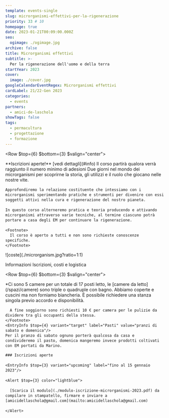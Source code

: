 ```yaml
---
template: events-single
slug: microrganismi-effettivi-per-la-rigenerazione
priority: 33 # 10
homepage: true
date: 2023-01-21T00:09:00.000Z
seo:
  ogimage: ./ogimage.jpg
archive: false
title: Microrganismi effettivi
subtitle: >-
  Per la rigenerazione dell'uomo e della terra
startYear: 2023
cover:
  image: ./cover.jpg
googleCalendarEventRegex: Microrganismi effettivi
cardLabel: 21/22-Gen 2023
categories:
  - events
partners:
  - amici-de-laschola
showTags: false
tags:
  - permacultura
  - progettazione
  - formazione
---
```


<Row $top={6} $bottom={3} $valign="center">
<Col md={7}>
  <EntryInfo variant="frequency" label="Quando" value="21 e 22 gennaio 2023"/>
  <EntryInfo variant="participants" value="massimo 25"/>
  <EntryInfo variant="price" value="70 € [vedi dettagli](#info)"/>
  <EntryInfo variant="teacher" value="[Marino Ricchiuti](#marino-ricchiuti)"/>
</Col>
  <Col md={5}>
    <Alert $bottom={3} color="green">
      **Iscrizioni aperte!** [vedi dettagli](#info)
    </Alert>
    <Footnote>
      Il corso partirà qualora verrà raggiunto il numero minimo di adesioni
    </Footnote>
  </Col>
</Row>
<Row $valign="center">
  <Col md={6} $initial>
    Due giorni nel mondo dei microrganismi per scoprirne la storia, gli utilizzi e il ruolo che giocano nelle nostre vite.

    Approfondiremo la relazione costituente che intessiamo con i microrganismi sperimentando pratiche e strumenti per divenire con essi soggetti attivi nella cura e rigenerazione del nostro pianeta.
    
    In questo corso alterneremo pratica e teoria producendo e attivando microrganismi attraverso varie tecniche, al termine ciascuno potrà portare a casa degli EM per continuare la rigenerazione.

    <Footnote>
      Il corso è aperto a tutti e non sono richieste conoscenze specifiche.
    </Footnote>
  </Col>
  <Col md={6}>
    ![coste](./microrganism.jpg?ratio=1:1)
  </Col>
</Row>

<SectionTitle id="info">Informazioni</SectionTitle>
<SectionSubtitle>Iscrizioni, costi e logistica</SectionSubtitle>

<Row $top={6} $bottom={3} $valign="center">
  <Col md={6}>
    <EntryInfo variant="price" label="Costo" value="L'iscrizione è di 70 € (da versare anticipatamente)"/>
    <EntryInfo variant="location" label="Dove" value="presso LaSchola [Via Maroni 13, Casciago 21020, VA](https://g.page/laschola?share)"/>
    <EntryInfo variant="duration" label="Orari" value="dalle *9:00* alle *17:00* circa con pausa pranzo"/>
    <EntryInfo variant="target" label="Possibilità di pernottamento" value="20 € a notte a persona*"/>
    <Footnote $top={2}>
      *Ci sono 5 camere per un totale di 17 posti letto, le [camere da letto](/spazi/camere) sono triple o quadruple con bagno. Abbiamo coperte e cuscini ma non forniamo biancheria. È possibile richiedere una stanza singola previo accordo e disponibilità.

      A fine soggiorno sono richiesti 10 € per camera per le pulizie da dividere tra gli occupanti della stessa.
    </Footnote>
    <EntryInfo $top={4} variant="target" label="Pasti" value="pranzi di sabato e domenica"/>
    Per il pranzo di sabato ognuno porterà qualcosa da casa e condivideremo il pasto, domenica mangeremo invece prodotti coltivati con EM portati da Marino.
  </Col>
  <Col md={6}>

    ### Iscrizioni aperte

    <EntryInfo $top={3} variant="upcoming" label="fino al 15 gennaio 2023"/>
    
    <Alert $top={3} color="lightblue">

      [Scarica il modulo](./modulo-iscrizione-microrganismi-2023.pdf) da compilare in stampatello, firmare e inviare a [amicidellaschola@gmail.com](mailto:amicidellaschola@gmail.com)

    </Alert>
  </Col>
</Row>

<FormContact id="contattaci" phoneable emailable subject="Microrganismi effettivi" subtitle="Contattaci" title="per iscrizioni o per richiedere maggiori informazioni" msg="Ciao, vi scrivo riguardo al corso 'Microrganismi effettivi'..." />
